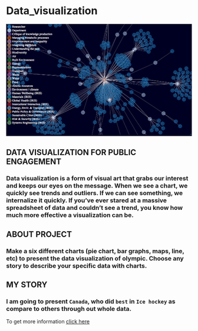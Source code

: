 # Data_visualization
![Data visualization](images/data_viz.png)

## DATA VISUALIZATION FOR PUBLIC ENGAGEMENT

### Data visualization is a form of visual art that grabs our interest and keeps our eyes on the message. When we see a chart, we quickly see trends and outliers. If we can see something, we internalize it quickly. If you’ve ever stared at a massive spreadsheet of data and couldn’t see a trend, you know how much more effective a visualization can be.

## ABOUT PROJECT

### Make a six different charts (pie chart, bar graphs, maps, line, etc) to present the data visualization of olympic. Choose any story to describe your specific data with charts.

## MY STORY

### I am going to present ```Canada```, who did ```best``` in ```Ice hockey``` as compare to others through out whole data.

To get more information [click here](https://www.tableau.com/)